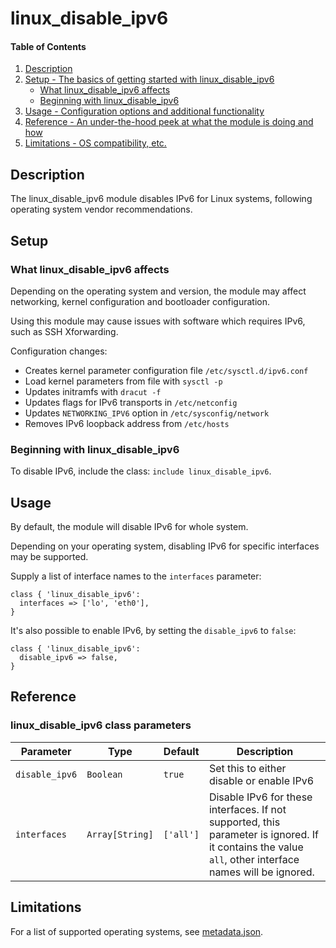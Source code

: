 # linux_disable_ipv6

#### Table of Contents

1. [Description](#description)
1. [Setup - The basics of getting started with linux_disable_ipv6](#setup)
    * [What linux_disable_ipv6 affects](#what-linux_disable_ipv6-affects)
    * [Beginning with linux_disable_ipv6](#beginning-with-linux_disable_ipv6)
1. [Usage - Configuration options and additional functionality](#usage)
1. [Reference - An under-the-hood peek at what the module is doing and how](#reference)
1. [Limitations - OS compatibility, etc.](#limitations)

## Description

The linux_disable_ipv6 module disables IPv6 for Linux systems, following operating system vendor recommendations.

## Setup

### What linux_disable_ipv6 affects

Depending on the operating system and version, the module may affect networking, kernel configuration and bootloader configuration.

Using this module may cause issues with software which requires IPv6, such as SSH Xforwarding.

Configuration changes:

* Creates kernel parameter configuration file `/etc/sysctl.d/ipv6.conf`
* Load kernel parameters from file with `sysctl -p`
* Updates initramfs with `dracut -f`
* Updates flags for IPv6 transports in `/etc/netconfig`
* Updates `NETWORKING_IPV6` option in `/etc/sysconfig/network`
* Removes IPv6 loopback address from `/etc/hosts`

### Beginning with linux_disable_ipv6

To disable IPv6, include the class: `include linux_disable_ipv6`.

## Usage

By default, the module will disable IPv6 for whole system.

Depending on your operating system, disabling IPv6 for specific interfaces may be supported.

Supply a list of interface names to the `interfaces` parameter:

```puppet
class { 'linux_disable_ipv6':
  interfaces => ['lo', 'eth0'],
}
```

It's also possible to enable IPv6, by setting the `disable_ipv6` to `false`:

```puppet
class { 'linux_disable_ipv6':
  disable_ipv6 => false,
}
```

## Reference

### linux_disable_ipv6 class parameters

| Parameter   | Type  | Default | Description |
|-------------|-------|---------|-------------|
| `disable_ipv6` | `Boolean` | `true`    | Set this to either disable or enable IPv6 |
| `interfaces`   | `Array[String]` | `['all']` | Disable IPv6 for these interfaces. If not supported, this parameter is ignored. If it contains the value `all`, other interface names will be ignored. |

## Limitations

For a list of supported operating systems, see [metadata.json](metadata.json).
